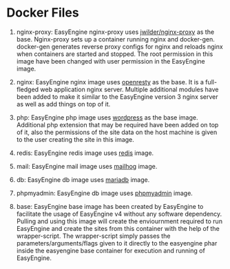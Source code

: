 Docker Files
============

1. nginx-proxy: EasyEngine nginx-proxy uses [jwilder/nginx-proxy](https://github.com/jwilder/nginx-proxy) as the base. Nginx-proxy sets up a container running nginx and docker-gen. docker-gen generates reverse proxy configs for nginx and reloads nginx when containers are started and stopped. The root permission in this image have been changed with user permission in the EasyEngine image.

2. nginx: EasyEngine nginx image uses [openresty](https://github.com/openresty/docker-openresty) as the base. It is a full-fledged web application nginx server. Multiple additional modules have been added to make it similar to the EasyEngine version 3 nginx server as well as add things on top of it.

3. php: EasyEngine php image uses [wordpress](https://github.com/docker-library/wordpress) as the base image. Additional php extension that may be required have been added on top of it, also the permissions of the site data on the host machine is given to the user creating the site in this image.

4. redis: EasyEngine redis image uses [redis](https://github.com/docker-library/redis) image.

5. mail: EasyEngine mail image uses [mailhog](https://github.com/mailhog/MailHog) image.

6. db: EasyEngine db image uses [mariadb](https://github.com/docker-library/mariadb/) image.

7. phpmyadmin: EasyEngine db image uses [phpmyadmin](https://github.com/phpmyadmin/docker) image.

8. base: EasyEngine base image has been created by EasyEngine to facilitate the usage of EasyEngine v4 without any software dependency. Pulling and using this image will create the enviournment required to run EasyEngine and create the sites from this container with the help of the wrapper-script. The wrapper-script simply passes the parameters/arguments/flags given to it directly to the easyengine phar inside the easyengine base container for execution and running of EasyEngine. 